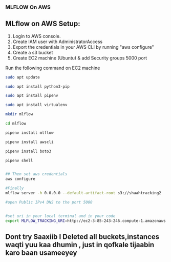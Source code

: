 ### MLFLOW On AWS

## MLflow on AWS Setup:

1. Login to AWS console.
2. Create IAM user with AdministratorAccess
3. Export the credentials in your AWS CLI by running "aws configure"
4. Create a s3 bucket
5. Create EC2 machine (Ubuntu) & add Security groups 5000 port

Run the following command on EC2 machine
```bash
sudo apt update

sudo apt install python3-pip

sudo apt install pipenv

sudo apt install virtualenv

mkdir mlflow

cd mlflow

pipenv install mlflow

pipenv install awscli

pipenv install boto3

pipenv shell


## Then set aws credentials
aws configure

#Finally 
mlflow server -h 0.0.0.0 --default-artifact-root s3://shaahtracking2

#open Public IPv4 DNS to the port 5000


#set uri in your local terminal and in your code 
export MLFLOW_TRACKING_URI=http://ec2-3-85-243-246.compute-1.amazonaws.com:5000/ 

``` 




## Dont try Saaxiib I Deleted all buckets,instances waqti yuu kaa dhumin , just in qofkale tijaabin karo baan usameeyey
